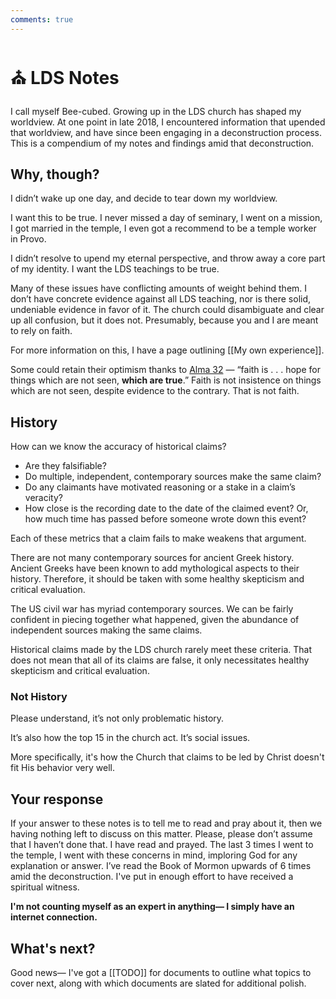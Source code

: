 ```yaml
---
comments: true
---
```

# ⛪ LDS Notes

I call myself Bee-cubed. Growing up in the LDS church has shaped my worldview. At one point in late 2018, I encountered information that upended that worldview, and have since been engaging in a deconstruction process. This is a compendium of my notes and findings amid that deconstruction.

## Why, though?
I didn’t wake up one day, and decide to tear down my worldview.

I want this to be true. I never missed a day of seminary, I went on a mission, I got married in the temple, I even got a recommend to be a temple worker in Provo.

I didn’t resolve to upend my eternal perspective, and throw away a core part of my identity. I want the LDS teachings to be true.

Many of these issues have conflicting amounts of weight behind them. I don’t have concrete evidence against all LDS teaching, nor is there solid, undeniable evidence in favor of it. The church could disambiguate and clear up all confusion, but it does not. Presumably, because you and I are meant to rely on faith.

For more information on this, I have a page outlining [[My own experience]].

Some could retain their optimism thanks to [Alma 32](https://www.churchofjesuschrist.org/study/scriptures/bofm/alma/32?lang=eng&id=p21#p21) — “faith is . . . hope for things which are not seen, **which are true**.” Faith is not insistence on things which are not seen, despite evidence to the contrary. That is not faith.

## History

How can we know the accuracy of historical claims?

- Are they falsifiable?
- Do multiple, independent, contemporary sources make the same claim?
- Do any claimants have motivated reasoning or a stake in a claim’s veracity?
- How close is the recording date to the date of the claimed event? Or, how much time has passed before someone wrote down this event?

Each of these metrics that a claim fails to make weakens that argument.

There are not many contemporary sources for ancient Greek history. Ancient Greeks have been known to add mythological aspects to their history. Therefore, it should be taken with some healthy skepticism and critical evaluation.

The US civil war has myriad contemporary sources. We can be fairly confident in piecing together what happened, given the abundance of independent sources making the same claims.

Historical claims made by the LDS church rarely meet these criteria. That does not mean that all of its claims are false, it only necessitates healthy skepticism and critical evaluation.

### Not History
Please understand, it’s not only problematic history.

It’s also how the top 15 in the church act.
It’s social issues.

More specifically, it's how the Church that claims to be led by Christ doesn't fit His behavior very well. 

## Your response

If your answer to these notes is to tell me to read and pray about it, then we having nothing left to discuss on this matter. Please, please don’t assume that I haven’t done that. I have read and prayed. The last 3 times I went to the temple, I went with these concerns in mind, imploring God for any explanation or answer. I’ve read the Book of Mormon upwards of 6 times amid the deconstruction. I've put in enough effort to have received a spiritual witness. 

**I'm not counting myself as an expert in anything— I simply have an internet connection.**

## What's next?
Good news— I've got a [[TODO]] for documents to outline what topics to cover next, along with which documents are slated for additional polish.